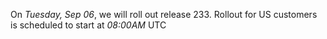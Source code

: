 On *Tuesday, Sep 06*, we will roll out release 233.
Rollout for US customers is scheduled to start at *08:00AM* UTC
